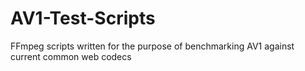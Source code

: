 # AV1-Test-Scripts
FFmpeg scripts written for the purpose of benchmarking AV1 against current common web codecs
